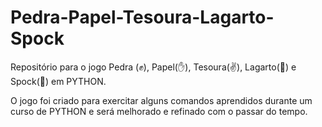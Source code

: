 # Pedra-Papel-Tesoura-Lagarto-Spock
 Repositório para o jogo Pedra (:fist:), Papel(:hand:), Tesoura(:v:), Lagarto(:lizard:) e Spock(:vulcan_salute:) em PYTHON.

O jogo foi criado para exercitar alguns comandos aprendidos durante um curso de PYTHON e será melhorado e refinado com o passar do tempo.
